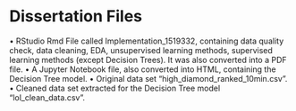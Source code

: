 # Dissertation Files
•	RStudio Rmd File called Implementation_1519332, containing data quality check, data cleaning, EDA, unsupervised learning methods, supervised learning methods (except Decision Trees). It was also converted into a PDF file. 
•	A Jupyter Notebook file, also converted into HTML, containing the Decision Tree model.
•	Original data set “high_diamond_ranked_10min.csv”.
•	Cleaned data set extracted for the Decision Tree model “lol_clean_data.csv”.
